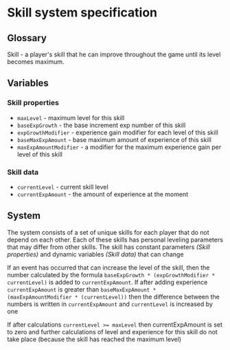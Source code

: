 # Skill system specification

## Glossary

Skill - a player's skill that he can improve throughout the game until its level becomes maximum.

## Variables

### Skill properties

- `maxLevel` - maximum level for this skill
- `baseExpGrowth` - the base increment exp number of this skill
- `expGrowthModifier` - experience gain modifier for each level of this skill
- `baseMaxExpAmount` - base maximum amount of experience of this skill
- `maxExpAmountModifier` - a modifier for the maximum experience gain per level of this skill

### Skill data

- `currentLevel` - current skill level
- `currentExpAmount` - the amount of experience at the moment

## System

The system consists of a set of unique skills for each player that do not depend on each other.
Each of these skills has personal leveling parameters that may differ from other skills.
The skill has constant parameters _(Skill properties)_ and dynamic variables _(Skill data)_ that can change

If an event has occurred that can increase the level of the skill, then the number
calculated by the formula `baseExpGrowth * (expGrowthModifier * currentLevel)` is added to `currentExpAmount`. If after
adding experience `currentExpAmount` is greater than `baseMaxExpAmount * (maxExpAmountModifier * (currentLevel))` then
the
difference between the numbers is written in `currentExpAmount` and `currentLevel` is increased by one

If after calculations `currentLevel >= maxLevel` then currentExpAmount is set to zero and further calculations of level
and experience for this skill do not take place (because the skill has reached the maximum level)